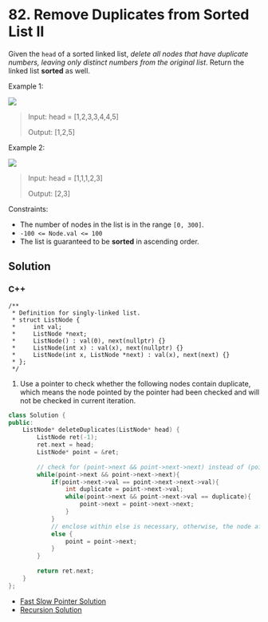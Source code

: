 # 82. Remove Duplicates from Sorted List II

Given the `head` of a sorted linked list, *delete all nodes that have duplicate numbers, leaving only distinct numbers from the original list*. Return the linked list **sorted** as well.

Example 1:

![](https://assets.leetcode.com/uploads/2021/01/04/linkedlist1.jpg)

> Input: head = [1,2,3,3,4,4,5]
> 
> Output: [1,2,5]

Example 2:

![](https://assets.leetcode.com/uploads/2021/01/04/linkedlist2.jpg)

> Input: head = [1,1,1,2,3]
> 
> Output: [2,3]

Constraints:

* The number of nodes in the list is in the range `[0, 300]`.
* `-100 <= Node.val <= 100`
* The list is guaranteed to be **sorted** in ascending order.

## Solution

### C++

    /**
     * Definition for singly-linked list.
     * struct ListNode {
     *     int val;
     *     ListNode *next;
     *     ListNode() : val(0), next(nullptr) {}
     *     ListNode(int x) : val(x), next(nullptr) {}
     *     ListNode(int x, ListNode *next) : val(x), next(next) {}
     * };
     */

1. Use a pointer to check whether the following nodes contain duplicate, which means the node pointed by the pointer had been checked and will not be checked in current iteration. 
```C++
class Solution {
public:
    ListNode* deleteDuplicates(ListNode* head) {
        ListNode ret(-1);
        ret.next = head;
        ListNode* point = &ret;
        
        // check for (point->next && point->next->next) instead of (point) because the the current node pointed by the pointer had been checked. 
        while(point->next && point->next->next){
            if(point->next->val == point->next->next->val){
                int duplicate = point->next->val;
                while(point->next && point->next->val == duplicate){
                    point->next = point->next->next;
                }
            }
            // enclose within else is necessary, otherwise, the node after the last duplicate node will be missed.  
            else {            
                point = point->next;    
            }
        }
        
        return ret.next;
    }
};
```

* [Fast Slow Pointer Solution](../fast-slow-pointer/82.-remove-duplicates-from-sorted-list-II.md)
* [Recursion Solution](../recursion/82.-remove-duplicates-from-sorted-list-II.md)
